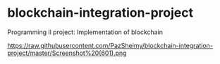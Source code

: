 # blockchain-integration-project
Programming ll project: Implementation of blockchain 

https://raw.githubusercontent.com/PazSheimy/blockchain-integration-project/master/Screenshot%20(601).png
